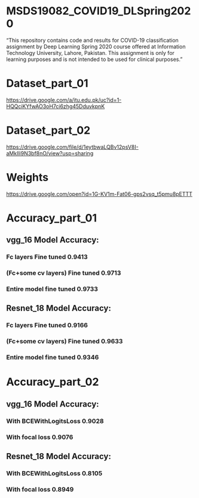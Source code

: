 # MSDS19082_COVID19_DLSpring2020
“This repository contains code and results for COVID-19 classification assignment by Deep Learning Spring 2020 course offered at Information Technology University, Lahore, Pakistan. This assignment is only for learning purposes and is not intended to be used for clinical purposes.”

# Dataset_part_01 
https://drive.google.com/a/itu.edu.pk/uc?id=1-HQQciKYfwAO3oH7ci6zhg45DduvkpnK

# Dataset_part_02
https://drive.google.com/file/d/1eytbwaLQBv12psV8I-aMkIli9N3bf8nO/view?usp=sharing

# Weights
https://drive.google.com/open?id=1G-KV1m-Fat06-gps2vsq_t5pmu8pETTT

# Accuracy_part_01


## vgg_16 Model Accuracy:

### Fc layers Fine tuned                    0.9413
### (Fc+some cv layers) Fine tuned          0.9713
### Entire model fine tuned                 0.9733

     

## Resnet_18 Model Accuracy:

### Fc layers Fine tuned                    0.9166
### (Fc+some cv layers) Fine tuned          0.9633
### Entire model fine tuned                 0.9346


# Accuracy_part_02


## vgg_16 Model Accuracy:

### With BCEWithLogitsLoss                  0.9028
### With focal loss                         0.9076


     

## Resnet_18 Model Accuracy:

### With BCEWithLogitsLoss                  0.8105
### With focal loss                         0.8949



     
